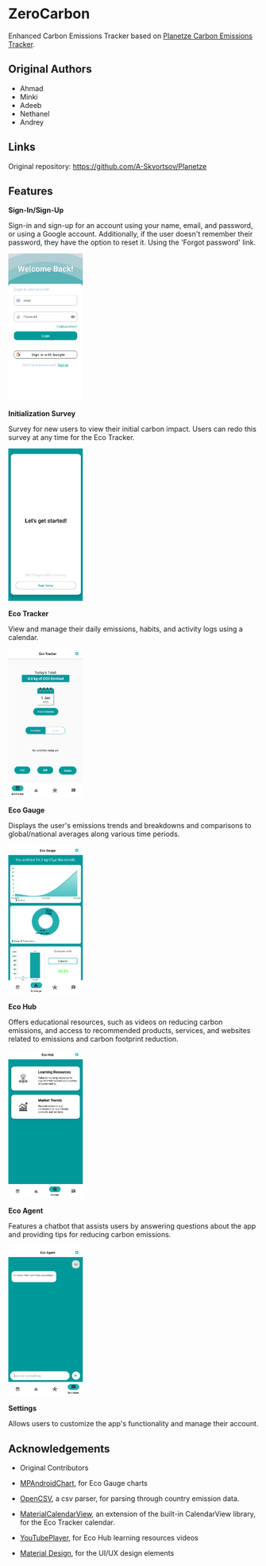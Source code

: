 # ZeroCarbon

Enhanced Carbon Emissions Tracker based on [Planetze Carbon Emissions Tracker](https://github.com/A-Skvortsov/Planetze).

## Original Authors

- Ahmad
- Minki
- Adeeb
- Nethanel
- Andrey

## Links

Original repository: https://github.com/A-Skvortsov/Planetze

## Features

**Sign-In/Sign-Up**

Sign-in and sign-up for an account using your name, email, and password, or using a Google account. Additionally, if the user doesn't remember their password, they have the option to reset it. Using the 'Forgot password' link.

<img src="readme-assets/sign-in.png" alt="Sign In Image" width="150"><br>
 
**Initialization Survey**

Survey for new users to view their initial carbon impact. Users can redo this survey at any time for the Eco Tracker.

<img src="readme-assets/initialization-survey.png" alt="Initialization Srvey Image" width="150"><br>

**Eco Tracker**

View and manage their daily emissions, habits, and activity logs using a calendar.

<img src="readme-assets/eco-tracker.png" alt="Eco Tracker Image" width="150"><br>

**Eco Gauge**

Displays the user's emissions trends and breakdowns and comparisons to global/national averages along various time periods.

<img src="readme-assets/eco-gauge.png" alt="Eco Gauge Image" width="150"><br>

**Eco Hub**

Offers educational resources, such as videos on reducing carbon emissions, and access to recommended products, services, and websites related to emissions and carbon footprint reduction.

<img src="readme-assets/eco-hub.png" alt="Eco Hub Image" width="150"><br>

**Eco Agent**

Features a chatbot that assists users by answering questions about the app and providing tips for reducing carbon emissions.

<img src="readme-assets/eco-agent.png" alt="Eco Agent Image" width="150"><br>

**Settings**

Allows users to customize the app's functionality and manage their account.

## Acknowledgements
	
- Original Contributors

-  [MPAndroidChart](https://github.com/PhilJay/MPAndroidChart), for Eco Gauge charts
  
-  [OpenCSV](https://opencsv.sourceforge.net/), a csv parser, for parsing through country emission data. 

- [MaterialCalendarView](https://github.com/prolificinteractive/material-calendarview), an extension of the built-in CalendarView library, for the Eco Tracker calendar.
  
- [YouTubePlayer](https://github.com/PierfrancescoSoffritti/android-youtube-player), for Eco Hub learning resources videos

- [Material Design](https://material.io/design), for the UI/UX design elements

